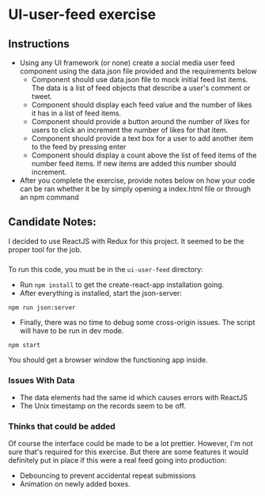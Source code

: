 # UI-user-feed exercise

## Instructions

- Using any UI framework (or none) create a social media user feed component using the data.json file provided and the requirements below
    - Component should use data.json file to mock initial feed list items. The data is a list of feed objects that describe a user's comment or tweet.
    - Component should display each feed value and the number of likes it has in a list of feed items.
    - Component should provide a button around the number of likes for users to click an increment the number of likes for that item.
    - Component should provide a text box for a user to add another item to the feed by pressing enter
    - Component should display a count above the list of feed items of the number feed items. If new items are added this number should increment.
- After you complete the exercise, provide notes below on how your code can be ran whether it be by simply opening a index.html file or through an npm command

## Candidate Notes:
I decided to use ReactJS with Redux for this project. It seemed to be the proper 
tool for the job.

###
To run this code, you must be in the `ui-user-feed` directory:
- Run `npm install` to get the create-react-app installation going.
- After everything is installed, start the json-server: 

```npm run json:server```
 
- Finally, there was no time to debug some cross-origin issues. The script will have to be run in dev mode.

```npm start``` 

You should get a browser window the functioning app inside.


### Issues With Data
- The data elements had the same id which causes errors with ReactJS
- The Unix timestamp on the records seem to be off.

### Thinks that could be added
Of course the interface could be made to be a lot prettier. However, I'm not sure that's required for this exercise.
But there are some features it would definitely put in place if this were a real feed going into production:
 
- Debouncing to prevent accidental repeat submissions
- Animation on newly added boxes.



